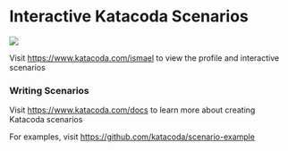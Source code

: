 # Interactive Katacoda Scenarios

[![](http://shields.katacoda.com/katacoda/ismael/count.svg)](https://www.katacoda.com/ismael "Get your profile on Katacoda.com")

Visit https://www.katacoda.com/ismael to view the profile and interactive scenarios

### Writing Scenarios
Visit https://www.katacoda.com/docs to learn more about creating Katacoda scenarios

For examples, visit https://github.com/katacoda/scenario-example
